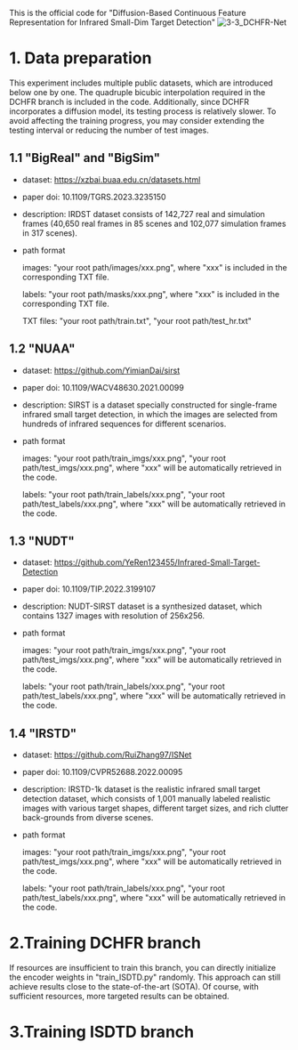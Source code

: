 This is the official code for "Diffusion-Based Continuous Feature Representation for Infrared Small-Dim Target Detection"
![3-3_DCHFR-Net](https://github.com/flyannie/DCFR-Net/assets/162861421/00e27e9f-b37c-4fba-88b7-59b8e4ec9248)

# 1. Data preparation

This experiment includes multiple public datasets, which are introduced below one by one. The quadruple bicubic interpolation required in the DCHFR branch is included in the code. Additionally, since DCHFR incorporates a diffusion model, its testing process is relatively slower. To avoid affecting the training progress, you may consider extending the testing interval or reducing the number of test images.

## 1.1 "BigReal" and "BigSim"

* dataset: https://xzbai.buaa.edu.cn/datasets.html

* paper doi: 10.1109/TGRS.2023.3235150

* description: IRDST dataset consists of 142,727 real and simulation frames (40,650 real frames in 85 scenes and 102,077 simulation frames in 317 scenes).

* path format
  
  images: "your root path/images/xxx.png", where "xxx" is included in the corresponding TXT file.

  labels: "your root path/masks/xxx.png", where "xxx" is included in the corresponding TXT file.

  TXT files: "your root path/train.txt", "your root path/test_hr.txt"

## 1.2 "NUAA"

* dataset: https://github.com/YimianDai/sirst

* paper doi: 10.1109/WACV48630.2021.00099

* description: SIRST is a dataset specially constructed for single-frame infrared small target detection, in which the images are selected from hundreds of infrared sequences for different scenarios.

* path format
  
  images: "your root path/train_imgs/xxx.png", "your root path/test_imgs/xxx.png", where "xxx" will be automatically retrieved in the code.

  labels: "your root path/train_labels/xxx.png", "your root path/test_labels/xxx.png", where "xxx" will be automatically retrieved in the code.

## 1.3 "NUDT"

* dataset: https://github.com/YeRen123455/Infrared-Small-Target-Detection

* paper doi: 10.1109/TIP.2022.3199107

* description: NUDT-SIRST dataset is a synthesized dataset, which contains 1327 images with resolution of 256x256.

* path format
  
  images: "your root path/train_imgs/xxx.png", "your root path/test_imgs/xxx.png", where "xxx" will be automatically retrieved in the code.

  labels: "your root path/train_labels/xxx.png", "your root path/test_labels/xxx.png", where "xxx" will be automatically retrieved in the code.

## 1.4 "IRSTD"

* dataset: https://github.com/RuiZhang97/ISNet

* paper doi: 10.1109/CVPR52688.2022.00095

* description: IRSTD-1k dataset is the realistic infrared small target detection dataset, which consists of 1,001 manually labeled realistic images with various target shapes, different target sizes, and rich clutter back-grounds from diverse scenes.

* path format
  
  images: "your root path/train_imgs/xxx.png", "your root path/test_imgs/xxx.png", where "xxx" will be automatically retrieved in the code.

  labels: "your root path/train_labels/xxx.png", "your root path/test_labels/xxx.png", where "xxx" will be automatically retrieved in the code.
  
# 2.Training DCHFR branch

If resources are insufficient to train this branch, you can directly initialize the encoder weights in "train_ISDTD.py" randomly. This approach can still achieve results close to the state-of-the-art (SOTA). Of course, with sufficient resources, more targeted results can be obtained.

# 3.Training ISDTD branch
